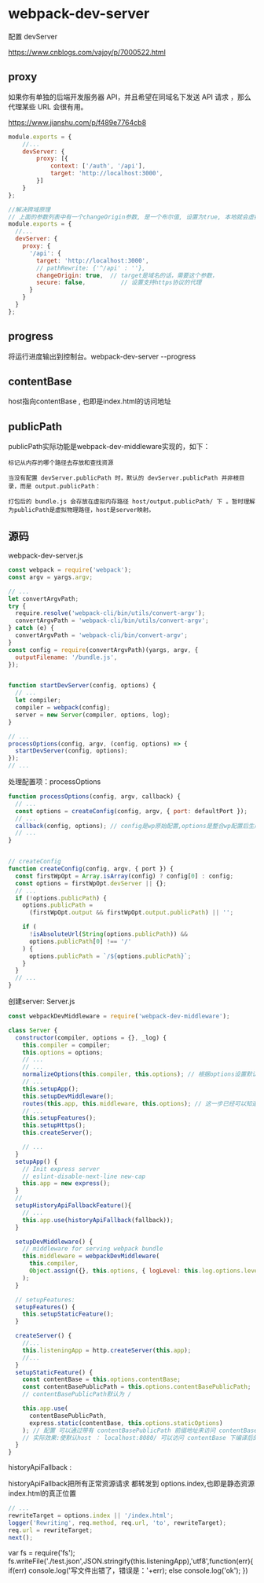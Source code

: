 # webpack-dev-server

配置 devServer

<https://www.cnblogs.com/vajoy/p/7000522.html>

## proxy

如果你有单独的后端开发服务器 API，并且希望在同域名下发送 API 请求 ，那么代理某些 URL 会很有用。

<https://www.jianshu.com/p/f489e7764cb8>

```js
module.exports = {
    //...
    devServer: {
        proxy: [{
            context: ['/auth', '/api'],
            target: 'http://localhost:3000',
        }]
    }
};

//解决跨域原理
// 上面的参数列表中有一个changeOrigin参数, 是一个布尔值, 设置为true, 本地就会虚拟一个服务器接收你的请求并代你发送该请求,
module.exports = {
  //...
  devServer: {
    proxy: {
      '/api': {
        target: 'http://localhost:3000',
        // pathRewrite: {'^/api' : ''},
        changeOrigin: true,  // target是域名的话，需要这个参数，
        secure: false,          // 设置支持https协议的代理
      }
    }
  }
};

```

## progress

将运行进度输出到控制台。webpack-dev-server --progress

## contentBase

host指向contentBase , 也即是index.html的访问地址

## publicPath

publicPath实际功能是webpack-dev-middleware实现的，如下：

```
标记从内存的哪个路径去存放和查找资源

当没有配置 devServer.publicPath 时，默认的 devServer.publicPath 并非根目录，而是 output.publicPath：

打包后的 bundle.js 会存放在虚拟内存路径 host/output.publicPath/ 下 。暂时理解为publicPath是虚拟物理路径，host是server映射。

```

## 源码

webpack-dev-server.js

```js
const webpack = require('webpack');
const argv = yargs.argv;

// ...
let convertArgvPath;
try {
  require.resolve('webpack-cli/bin/utils/convert-argv');
  convertArgvPath = 'webpack-cli/bin/utils/convert-argv';
} catch (e) {
  convertArgvPath = 'webpack-cli/bin/convert-argv';
}
const config = require(convertArgvPath)(yargs, argv, {
  outputFilename: '/bundle.js',
});


function startDevServer(config, options) {
  // ...
  let compiler;
  compiler = webpack(config);
  server = new Server(compiler, options, log);
}

// ...
processOptions(config, argv, (config, options) => {
  startDevServer(config, options);
});
// ...
```

处理配置项：processOptions

```js
function processOptions(config, argv, callback) {
  // ...
  const options = createConfig(config, argv, { port: defaultPort });
  // ...
  callback(config, options); // config是wp原始配置,options是整合wp配置后生成的devserver配置
  // ...
}


// createConfig
function createConfig(config, argv, { port }) {
  const firstWpOpt = Array.isArray(config) ? config[0] : config;
  const options = firstWpOpt.devServer || {};
  // ...
  if (!options.publicPath) {
    options.publicPath =
      (firstWpOpt.output && firstWpOpt.output.publicPath) || '';

    if (
      !isAbsoluteUrl(String(options.publicPath)) &&
      options.publicPath[0] !== '/'
    ) {
      options.publicPath = `/${options.publicPath}`;
    }
  }
  // ...
}
```

创建server: Server.js

```js
const webpackDevMiddleware = require('webpack-dev-middleware');

class Server {
  constructor(compiler, options = {}, _log) {
    this.compiler = compiler;
    this.options = options;
    // ...
    // ...
    normalizeOptions(this.compiler, this.options); // 根据options设置默认值
    // ...
    this.setupApp();
    this.setupDevMiddleware();
    routes(this.app, this.middleware, this.options); // 这一步已经可以知道静态资源文件位置的访问地址在wp.output.publicPath了
    // ...
    this.setupFeatures();
    this.setupHttps();
    this.createServer();

    // ...
  }
  setupApp() {
    // Init express server
    // eslint-disable-next-line new-cap
    this.app = new express();
  }
  //
  setupHistoryApiFallbackFeature(){
    // ...
    this.app.use(historyApiFallback(fallback));
  }

  setupDevMiddleware() {
    // middleware for serving webpack bundle
    this.middleware = webpackDevMiddleware(
      this.compiler,
      Object.assign({}, this.options, { logLevel: this.log.options.level })
    );
  }

  // setupFeatures:
  setupFeatures() {
    this.setupStaticFeature();
  }

  createServer() {
    //...
    this.listeningApp = http.createServer(this.app);
    //...
  }
  setupStaticFeature() {
    const contentBase = this.options.contentBase;
    const contentBasePublicPath = this.options.contentBasePublicPath;
    // contentBasePublicPath默认为 /

    this.app.use(
      contentBasePublicPath,
      express.static(contentBase, this.options.staticOptions)
    ); // 配置 可以通过带有 contentBasePublicPath 前缀地址来访问 contentBase 服务器资源目录。
    // 实际效果:使默认host ： localhost:8080/ 可以访问 contentBase 下编译后的静态文件资源目录地址
  }
}
```

historyApiFallback :

historyApiFallback把所有正常资源请求 都转发到 options.index,也即是静态资源index.html的真正位置

```js
// ...
rewriteTarget = options.index || '/index.html';
logger('Rewriting', req.method, req.url, 'to', rewriteTarget);
req.url = rewriteTarget;
next();
```

var fs = require('fs');
      fs.writeFile('./test.json',JSON.stringify(this.listeningApp),'utf8',function(err){
          if(err)
              console.log('写文件出错了，错误是：'+err);
          else
              console.log('ok');
      })

